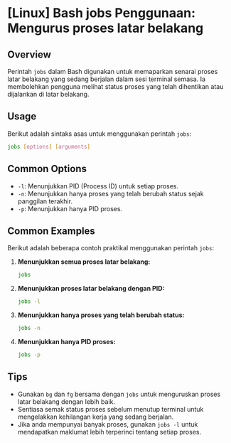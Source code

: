 # [Linux] Bash jobs Penggunaan: Mengurus proses latar belakang

## Overview
Perintah `jobs` dalam Bash digunakan untuk memaparkan senarai proses latar belakang yang sedang berjalan dalam sesi terminal semasa. Ia membolehkan pengguna melihat status proses yang telah dihentikan atau dijalankan di latar belakang.

## Usage
Berikut adalah sintaks asas untuk menggunakan perintah `jobs`:

```bash
jobs [options] [arguments]
```

## Common Options
- `-l`: Menunjukkan PID (Process ID) untuk setiap proses.
- `-n`: Menunjukkan hanya proses yang telah berubah status sejak panggilan terakhir.
- `-p`: Menunjukkan hanya PID proses.

## Common Examples
Berikut adalah beberapa contoh praktikal menggunakan perintah `jobs`:

1. **Menunjukkan semua proses latar belakang:**
   ```bash
   jobs
   ```

2. **Menunjukkan proses latar belakang dengan PID:**
   ```bash
   jobs -l
   ```

3. **Menunjukkan hanya proses yang telah berubah status:**
   ```bash
   jobs -n
   ```

4. **Menunjukkan hanya PID proses:**
   ```bash
   jobs -p
   ```

## Tips
- Gunakan `bg` dan `fg` bersama dengan `jobs` untuk menguruskan proses latar belakang dengan lebih baik.
- Sentiasa semak status proses sebelum menutup terminal untuk mengelakkan kehilangan kerja yang sedang berjalan.
- Jika anda mempunyai banyak proses, gunakan `jobs -l` untuk mendapatkan maklumat lebih terperinci tentang setiap proses.
